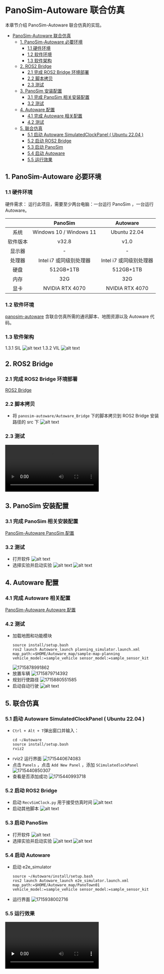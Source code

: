 # PanoSim-Autoware 联合仿真
本章节介绍 PanoSim-Autoware 联合仿真的实现。

- [PanoSim-Autoware 联合仿真](#panosim-autoware-联合仿真)
  - [1. PanoSim-Autoware 必要环境](#1-panosim-autoware-必要环境)
    - [1.1 硬件环境](#11-硬件环境)
    - [1.2 软件环境](#12-软件环境)
    - [1.3 软件架构](#13-软件架构)
  - [2. ROS2 Bridge](#2-ros2-bridge)
    - [2.1 完成 ROS2 Bridge 环境部署](#21-完成-ros2-bridge-环境部署)
    - [2.2 脚本拷贝](#22-脚本拷贝)
    - [2.3 测试](#23-测试)
  - [3. PanoSim 安装配置](#3-panosim-安装配置)
    - [3.1 完成 PanoSim 相关安装配置](#31-完成-panosim-相关安装配置)
    - [3.2 测试](#32-测试)
  - [4. Autoware 配置](#4-autoware-配置)
    - [4.1 完成 Autoware 相关配置](#41-完成-autoware-相关配置)
    - [4.2 测试](#42-测试)
  - [5. 联合仿真](#5-联合仿真)
    - [5.1 启动 Autoware SimulatedClockPanel ( Ubuntu 22.04 )](#51-启动-autoware-simulatedclockpanel--ubuntu-2204-)
    - [5.2 启动 ROS2 Bridge](#52-启动-ros2-bridge)
    - [5.3 启动 PanoSim](#53-启动-panosim)
    - [5.4 启动 Autoware](#54-启动-autoware)
    - [5.5 运行效果](#55-运行效果)

## 1. PanoSim-Autoware 必要环境
### 1.1 硬件环境
硬件需求：
运行此项目，需要至少两台电脑：一台运行 PanoSim ，一台运行 Autoware。

|             | PanoSim | Autoware     |
| :----:       |    :----:   |    :----: |
| 系统      | Windows 10 / Windows 11       | Ubuntu 22.04  |
| 软件版本   | v32.8        | v1.0      |
|显示器|-|-|
|处理器|Intel i7 或同级别处理器|Intel i7 或同级别处理器|
|硬盘|512GB+1TB|512GB+1TB|
|内存|32G|32G|
|显卡|NVIDIA RTX 4070|NVIDIA RTX 4070|
### 1.2 软件环境
[panosim-autoware](https://gitee.com/wobuzhuchele/panosim-autoware/tree/master) 含联合仿真所需的通讯脚本、地图资源以及 Autoware 代码。

### 1.3 软件架构
1.3.1 SIL
![alt text](image/PanoSim-Autoware/SIL.png)
1.3.2 VIL
![alt text](image/PanoSim-Autoware/VIL.png)
## 2. ROS2 Bridge 
### 2.1 完成 ROS2 Bridge 环境部署
[ROS2 Bridge](./ROS2%20Bridge.md)
### 2.2 脚本拷贝
- 将 `panosim-autoware/Autoware_Bridge` 下的脚本拷贝到 ROS2 Bridge 安装路径的 src 下
![alt text](image/PanoSim-Autoware/脚本拷贝.jpg)
### 2.3 测试
<video controls src="image/PanoSim-Autoware/Autoware-2024-05-17_18.27.10.mp4" title="Title"></video>
## 3. PanoSim 安装配置
### 3.1 完成 PanoSim 相关安装配置
[PanoSim-Autoware PanoSim 配置](./PanoSim-Autoware%20PanoSim%20配置.md)
### 3.2 测试
- 打开软件
![alt text](image/PanoSim-Autoware/3.2.1.png)
- 选择实验并启动实验
![alt text](image/PanoSim-Autoware/3.2.2.png)
![alt text](image/PanoSim-Autoware/3.2.3.png)

## 4. Autoware 配置
### 4.1 完成 Autoware 相关配置
[PanoSim-Autoware Autoware 配置](./PanoSim-Autoware%20Autoware%20配置.md)
### 4.2 测试 
- 加载地图和功能模块
  ```
  source install/setup.bash
  ros2 launch Autoware_launch planning_simulator.launch.xml map_path:=$HOME/Autoware_map/sample-map-planning vehicle_model:=sample_vehicle sensor_model:=sample_sensor_kit

  ```
  ![1715878991862](image/PanoSim-Autoware/1715878991862.png)
- 放置车辆
![1715879714392](image/PanoSim-Autoware/1715879714392.png)
- 规划行使路径
![1715880551585](image/PanoSim-Autoware/1715880551585.png)
- 启动自动行驶
![alt text](image/PanoSim-Autoware/image-28.png)

## 5. 联合仿真
### 5.1 启动 Autoware SimulatedClockPanel ( Ubuntu 22.04 )
- `Ctrl + Alt + T`弹出窗口并输入：
  ```
  cd ~/Autoware
  source install/setup.bash
  rviz2
  ```
- rviz2 运行界面
![1715440674083](image/PanoSim-Autoware/1715440674083.png)
- 点击 `Panels` ，点击 `Add New Panel` ，添加 `SCimulatedlockPanel`
![1715440850307](image/PanoSim-Autoware/1715440850307.png)
- 查看是否添加成功
![1715440993718](image/PanoSim-Autoware/1715440993718.png)
### 5.2 启动 ROS2 Bridge
- 启动 `RecvSimClock.py` 用于接受仿真时间
![alt text](image/PanoSim-Autoware/5.2.1.png)
- 启动其他脚本
![alt text](image/PanoSim-Autoware/5.2.2.png)
### 5.3 启动 PanoSim
- 打开软件
![alt text](image/PanoSim-Autoware/5.3.1.png)
- 选择实验并启动实验
![alt text](image/PanoSim-Autoware/5.3.2.png)
![alt text](image/PanoSim-Autoware/5.3.3.png)
  
### 5.4 启动 Autoware
- 启动 e2e_simulator
  ```
  source ~/Autoware/install/setup.bash
  ros2 launch Autoware_launch e2e_simulator.launch.xml map_path:=$HOME/Autoware_map/PanoTown01 vehicle_model:=sample_vehicle sensor_model:=sample_sensor_kit
  ```
- 运行界面
![1715938002716](image/PanoSim-Autoware/1715938002716.png)
### 5.5 运行效果

<video id="video" controls="" preload="none">
    <source id="mp4" src="image/PanoSim-Autoware/Autoware-2024-05-17_17.46.53.mp4" type="video/mp4">
</video>

